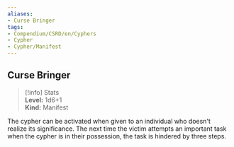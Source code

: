 ```yaml
---
aliases:
- Curse Bringer
tags:
- Compendium/CSRD/en/Cyphers
- Cypher
- Cypher/Manifest
---
```


  
## Curse Bringer  
>[!info] Stats  
> **Level:** 1d6+1  
> **Kind:** Manifest
  
The cypher can be activated when given to an individual who doesn't realize its significance. The next time the victim attempts an important task when the cypher is in their possession, the task is hindered by three steps.